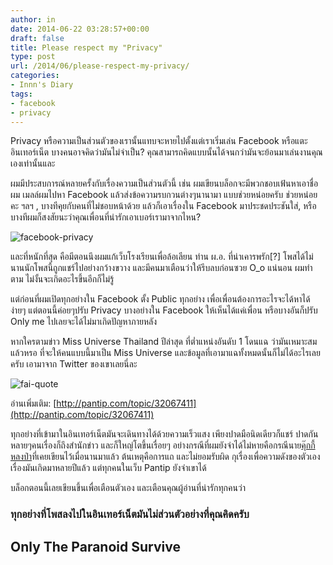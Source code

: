 ```yaml
---
author: in
date: 2014-06-22 03:28:57+00:00
draft: false
title: Please respect my "Privacy"
type: post
url: /2014/06/please-respect-my-privacy/
categories:
- Innn's Diary
tags:
- facebook
- privacy
---
```




Privacy หรือความเป็นส่วนตัวของเรานั้นแทบจะหายไปตั้งแต่เราเริ่มเล่น Facebook หรือแตะอินเทอร์เน็ต บางคนอาจคิดว่ามันไม่จำเป็น? คุณสามารถคิดแบบนั้นได้จนกว่ามันจะย้อนมาเล่นงานคุณเองเท่านั้นและ

<!-- more -->

ผมมีประสบการณ์หลายครั้งกับเรื่องความเป็นส่วนตัวนี้ เช่น ผมเขียนบล็อกจะมีพวกชอบเฟ้นหาเอาชื่อผม เมลล์ผมไปหา Facebook แล้วส่งข้อความรบกวนต่างๆนานามา แบบช่วยหน่อยครับ ช่วยหน่อยคะ ฯลฯ , บางทีคุยกับคนที่ไม่ชอบหน้าด้วย แล้วก็เอาเรื่องใน Facebook มาประชดประชันใส่, หรือบางทีผมก็สงสัยนะว่าคุณเพื่อนที่น่ารักเอาเบอร์เรามาจากไหน?

![facebook-privacy](https://www.cyruszh.com/wp-content/uploads/2014/06/facebook-privacy.jpg)


และที่หนักที่สุด คือมีตอนนึงผมแก้เว็บโรงเรียนเพื่อล้อเลียน ท่าน ผ.อ. ที่น่าเคารพรัก[?] โพสได้ไม่นานนักโพสนี้ถูกแชร์ไปอย่างกว้างขวาง และมีคนมาเตือนว่าให้รีบลบก่อนซวย O_o แน่นอน ผมทำตาม ไม่งั้นจะเกิดอะไรขึ้นอีกก็ไม่รู้

แต่ก่อนที่ผมเปิดทุกอย่างใน Facebook ตั้ง Public ทุกอย่าง เพื่อเพื่อนต้องการอะไรจะได้หาได้ง่ายๆ แต่ตอนนี้ค่อยๆปรับ Privacy บางอย่างใน Facebook ให้เห็นได้แค่เพื่อน หรือบางอันก็ปรับ Only me ไปเลยจะได้ไม่มาเกิดปัญหาภายหลัง

หากใครตามข่าว Miss Universe Thailand ปีล่าสุด ที่ต่ำแหน่งอันดับ 1 โดนแฉ ว่ามันเหมาะสมแล้วหรอ ที่จะให้คนแบบนี้มาเป็น Miss Universe และข้อมูลที่เอามาแฉทั้งหมดนั้นก็ไม่ได้อะไรเลยครับ เอามาจาก Twitter ของเขาเลยนี่ละ

![fai-quote](https://www.cyruszh.com/wp-content/uploads/2014/06/fai-quote.jpg)


อ่านเพิ่มเติม: [http://pantip.com/topic/32067411](http://pantip.com/topic/32067411)

ทุกอย่างที่เข้ามาในอินเทอร์เน็ตมันจะเดินทางได้ด้วยความเร็วแสง เพียงปาดมือนิดเดียวก็แชร์ ปาดกันหลายๆคนเรื่องก็ถึงสำนักข่าว และก็ใหญ่โตขึ้นเรื่อยๆ อย่างกรณีที่ผมยังจำได้ไม่หายคือกรณีนาย[คุ๊กกี้หลงป่า](https://www.cyruszh.com/cookie-coffee-cookie-company/)ที่เคยเขียนไว้เมื่อนานมาแล้ว ต้นเหตุคือการแถ และไม่ยอมรับผิด กุเรื่องเพื่อความดังของตัวเอง เรื่องมันเกิดมาหลายปีแล้ว แต่ทุกคนในเว็บ Pantip ยังจำเขาได้

บล็อกตอนนี้เลยเขียนขึ้นเพื่อเตือนตัวเอง และเตือนคุณผู้อ่านที่น่ารักทุกคนว่า


### ทุกอย่างที่โพสลงไปในอินเทอร์เน็ตมันไม่ส่วนตัวอย่างที่คุณคิดครับ




## Only The Paranoid Survive







## 
